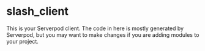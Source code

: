 # slash_client

This is your Serverpod client. The code in here is mostly generated by
Serverpod, but you may want to make changes if you are adding modules to your
project.
